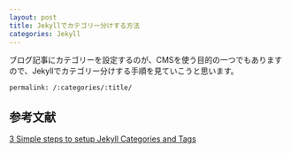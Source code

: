 ```yaml
---
layout: post
title: Jekyllでカテゴリー分けする方法
categories: Jekyll
---
```

ブログ記事にカテゴリーを設定するのが、CMSを使う目的の一つでもありますので、Jekyllでカテゴリー分けする手順を見ていこうと思います。
```
permalink: /:categories/:title/
```
## 参考文献 
<a href="https://blog.webjeda.com/jekyll-categories/">3 Simple steps to setup Jekyll Categories and Tags</a>
